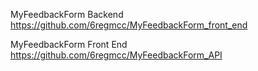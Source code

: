 MyFeedbackForm Backend  https://github.com/6regmcc/MyFeedbackForm_front_end

MyFeedbackForm Front End https://github.com/6regmcc/MyFeedbackForm_API

